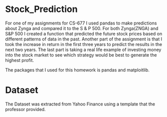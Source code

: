 # Stock_Prediction 

For one of my assignments for CS-677 I used pandas to make predictions about Zynga and compared it to the S & P 500. For both Zynga(ZNGA) and S&P 500 I created a function that predicted the future stock prices based on different patterns of data in the past. Another part of the assignment is that I took the increase in return in the first three years to predict the results in the next two years. The last part is taking a real life example of investing money into the stock market to see which strategy would be best to generate the highest profit. 

The packages that I used for this homework is pandas and matploitlib.


# Dataset
The Dataset was extracted from Yahoo Finance using a template that the professor provided.
